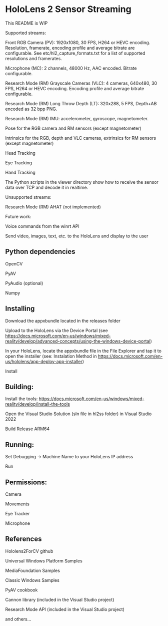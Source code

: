 # HoloLens 2 Sensor Streaming

This README is WIP

Supported streams:

Front RGB Camera (PV): 1920x1080, 30 FPS, H264 or HEVC encoding. Resolution, framerate, encoding profile and average bitrate are configurable. See etc/hl2_capture_formats.txt for a list of supported resolutions and framerates.

Microphone (MC): 2 channels, 48000 Hz, AAC encoded. Bitrate configurable.

Research Mode (RM) Grayscale Cameras (VLC): 4 cameras, 640x480, 30 FPS, H264 or HEVC encoding. Encoding profile and average bitrate configurable.

Research Mode (RM) Long Throw Depth (LT): 320x288, 5 FPS, Depth+AB encoded as 32 bpp PNG.

Research Mode (RM) IMU: accelerometer, gyroscope, magnetometer.

Pose for the RGB camera and RM sensors (except magnetometer)

Intrinsics for the RGB, depth and VLC cameras, extrinsics for RM sensors (except magnetometer)

Head Tracking

Eye Tracking

Hand Tracking

The Python scripts in the viewer directory show how to receive the sensor data over TCP and decode it in realtime.

Unsupported streams:

Research Mode (RM) AHAT (not implemented)

Future work:

Voice commands from the winrt API

Send video, images, text, etc. to the HoloLens and display to the user

## Python dependencies

OpenCV

PyAV

PyAudio (optional)

Numpy

## Installing

Download the appxbundle located in the releases folder

Upload to the HoloLens via the Device Portal (see https://docs.microsoft.com/en-us/windows/mixed-reality/develop/advanced-concepts/using-the-windows-device-portal)

In your HoloLens, locate the appxbundle file in the File Explorer and tap it to open the installer (see: Instalation Method in https://docs.microsoft.com/en-us/hololens/app-deploy-app-installer)

Install

## Building:

Install the tools: https://docs.microsoft.com/en-us/windows/mixed-reality/develop/install-the-tools

Open the Visual Studio Solution (sln file in hl2ss folder) in Visual Studio 2022

Build Release ARM64

## Running:

Set Debugging -> Machine Name to your HoloLens IP address

Run

## Permissions:

Camera

Movements

Eye Tracker

Microphone

## References

Hololens2ForCV github

Universal Windows Platform Samples

MediaFoundation Samples

Classic Windows Samples

PyAV cookbook

Cannon library (included in the Visual Studio project)

Research Mode API (included in the Visual Studio project)

and others...
